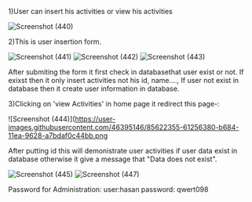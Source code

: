 1)User can insert his activities or view his activities

![Screenshot (440)](https://user-images.githubusercontent.com/46395146/85621611-27a02880-b683-11ea-9aca-c86defa1cfa2.png)

2)This is user insertion form.

![Screenshot (441)](https://user-images.githubusercontent.com/46395146/85621907-a7c68e00-b683-11ea-9979-709073cc56a2.png)
![Screenshot (442)](https://user-images.githubusercontent.com/46395146/85621911-ad23d880-b683-11ea-8ce1-c5b59524056a.png)
![Screenshot (443)](https://user-images.githubusercontent.com/46395146/85622441-7601f700-b684-11ea-803e-43456ac763ea.png)



After submiting the form it first check in databasethat user exist or not. If exixst then it only insert activities not his id, name....,
If user not exist in database then it create user information in database.

3)Clicking on 'view Activities' in home page it redirect this page-:

![Screenshot (444)](https://user-images.githubusercontent.com/46395146/85622355-61256380-b684-11ea-9628-a7bdaf0c44bb.png

After putting id this will demonistrate user activities if user data exist in database otherwise it give a message that "Data does not exist".

![Screenshot (445)](https://user-images.githubusercontent.com/46395146/85622710-e3158c80-b684-11ea-9397-70f1d85e5b9d.png)
![Screenshot (447)](https://user-images.githubusercontent.com/46395146/85622719-e6a91380-b684-11ea-8585-a461afeca5db.png)


Password for Administration:
user:hasan
password: qwert098
